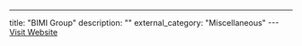 ---
title: "BIMI Group"
description: ""
external_category: "Miscellaneous"
---[Visit Website](https://bimigroup.org/)

